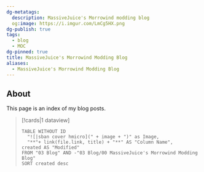 ```yaml
---
dg-metatags:
  description: MassiveJuice's Morrowind modding blog
  og:image: https://i.imgur.com/LmCg5HX.png
dg-publish: true
tags:
  - blog
  - MOC
dg-pinned: true
title: MassiveJuice's Morrowind Modding Blog
aliases:
  - MassiveJuice's Morrowind Modding Blog
---
```

## About

This page is an index of my blog posts. 

> [!cards|1 dataview] 
> ```dataview 
> TABLE WITHOUT ID 
> 	"![|sban cover hmicro](" + image + ")" as Image, 
> 	"**"+ link(file.link, title) + "**" AS "Column Name", 
> created AS "Modified"
> FROM "03 Blog" AND -"03 Blog/00 MassiveJuice's Morrowind Modding Blog"
> SORT created desc
> ```



